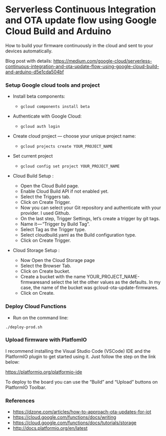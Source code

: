 # Serverless Continuous Integration and OTA update flow using Google Cloud Build and Arduino

How to build your firmware continuously in the cloud and sent to your devices automatically.

Blog post with details: https://medium.com/google-cloud/serverless-continuous-integration-and-ota-update-flow-using-google-cloud-build-and-arduino-d5e1cda504bf

### Setup Google cloud tools and project

* Install beta components:
    * `gcloud components install beta`
* Authenticate with Google Cloud:
    * `gcloud auth login`
* Create cloud project — choose your unique project name:
    * `gcloud projects create YOUR_PROJECT_NAME`
* Set current project
    * `gcloud config set project YOUR_PROJECT_NAME`

* Cloud Build Setup :
  * Open the Cloud Build page.
  * Enable Cloud Build API if not enabled yet.
  * Select the Triggers tab.
  * Click on Create Trigger.
  * Now you can select your Git repository and authenticate with your provider. I used Github.
  * On the last step, Trigger Settings, let’s create a trigger by git tags.
  * Name it — “Trigger by Build Tag”.
  * Select Tag as the Trigger type.
  * Select cloudbuild.yaml as the Build configuration type.
  * Click on Create Trigger.

* Cloud Storage Setup :
  * Now Open the Cloud Storage page
  * Select the Browser Tab.
  * Click on Create bucket.
  * Create a bucket with the name YOUR_PROJECT_NAME-firmwaresand select the let the other values as the defaults. In my case, the name of the bucket was gcloud-ota-update-firmwares.
  * Click on Create.

### Deploy Cloud Functions

* Run on the command line:
```
./deploy-prod.sh
```

### Upload firmware with PlatfomIO

I recommend installing the Visual Studio Code (VSCode) IDE and the PlatformIO plugin to get started using it. Just follow the step on the link below: 

https://platformio.org/platformio-ide

To deploy to the board you can use the “Build” and “Upload” buttons on PlatformIO Toolbar.


### References

*  https://dzone.com/articles/how-to-approach-ota-updates-for-iot
* https://cloud.google.com/functions/docs/writing
* https://cloud.google.com/functions/docs/tutorials/storage
* http://docs.platformio.org/en/latest
